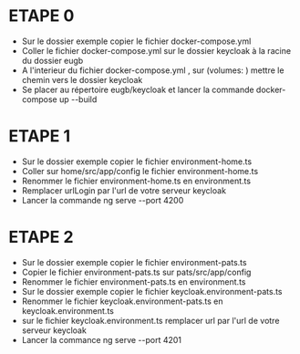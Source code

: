 # ETAPE 0
- Sur le dossier exemple copier le fichier docker-compose.yml
- Coller le fichier docker-compose.yml sur le dossier keycloak à la racine du dossier eugb
- A l'interieur du fichier docker-compose.yml , sur (volumes: ) mettre le chemin vers le dossier keycloak
- Se placer au répertoire eugb/keycloak et lancer la commande docker-compose up --build

# ETAPE 1
- Sur le dossier exemple copier le fichier environment-home.ts
- Coller sur home/src/app/config le fichier environment-home.ts 
- Renommer le fichier environment-home.ts en environment.ts
- Remplacer urlLogin par l'url de votre serveur keycloak
- Lancer la commande ng serve --port 4200

# ETAPE 2
- Sur le dossier exemple copier le fichier environment-pats.ts
- Copier le fichier environment-pats.ts sur pats/src/app/config
- Renommer le fichier environment-pats.ts en environment.ts
- Sur le dossier exemple copier le fichier keycloak.environment-pats.ts
- Renommer le fichier keycloak.environment-pats.ts en keycloak.environment.ts
- sur le fichier keycloak.environment.ts remplacer url par l'url de votre serveur keycloak
- Lancer la commance ng serve --port 4201



